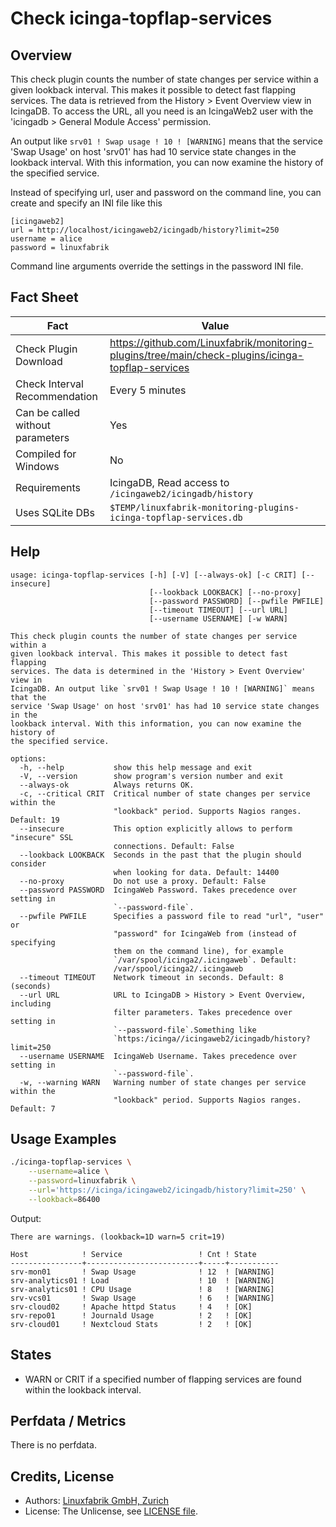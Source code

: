 # Check icinga-topflap-services

## Overview

This check plugin counts the number of state changes per service within a given lookback interval. This makes it possible to detect fast flapping services. The data is retrieved from the History \> Event Overview view in IcingaDB. To access the URL, all you need is an IcingaWeb2 user with the 'icingadb \> General Module Access' permission.

An output like `srv01 ! Swap usage ! 10 ! [WARNING]` means that the service 'Swap Usage' on host 'srv01' has had 10 service state changes in the lookback interval. With this information, you can now examine the history of the specified service.

Instead of specifying url, user and password on the command line, you can create and specify an INI file like this

```text
[icingaweb2]
url = http://localhost/icingaweb2/icingadb/history?limit=250
username = alice
password = linuxfabrik
```

Command line arguments override the settings in the password INI file.


## Fact Sheet

| Fact | Value |
|----|----|
| Check Plugin Download                 | <https://github.com/Linuxfabrik/monitoring-plugins/tree/main/check-plugins/icinga-topflap-services> |
| Check Interval Recommendation         | Every 5 minutes |
| Can be called without parameters      | Yes |
| Compiled for Windows                  | No |
| Requirements                          | IcingaDB, Read access to `/icingaweb2/icingadb/history` |
| Uses SQLite DBs                       | `$TEMP/linuxfabrik-monitoring-plugins-icinga-topflap-services.db` |


## Help

```text
usage: icinga-topflap-services [-h] [-V] [--always-ok] [-c CRIT] [--insecure]
                               [--lookback LOOKBACK] [--no-proxy]
                               [--password PASSWORD] [--pwfile PWFILE]
                               [--timeout TIMEOUT] [--url URL]
                               [--username USERNAME] [-w WARN]

This check plugin counts the number of state changes per service within a
given lookback interval. This makes it possible to detect fast flapping
services. The data is determined in the 'History > Event Overview' view in
IcingaDB. An output like `srv01 ! Swap Usage ! 10 ! [WARNING]` means that the
service 'Swap Usage' on host 'srv01' has had 10 service state changes in the
lookback interval. With this information, you can now examine the history of
the specified service.

options:
  -h, --help           show this help message and exit
  -V, --version        show program's version number and exit
  --always-ok          Always returns OK.
  -c, --critical CRIT  Critical number of state changes per service within the
                       "lookback" period. Supports Nagios ranges. Default: 19
  --insecure           This option explicitly allows to perform "insecure" SSL
                       connections. Default: False
  --lookback LOOKBACK  Seconds in the past that the plugin should consider
                       when looking for data. Default: 14400
  --no-proxy           Do not use a proxy. Default: False
  --password PASSWORD  IcingaWeb Password. Takes precedence over setting in
                       `--password-file`.
  --pwfile PWFILE      Specifies a password file to read "url", "user" or
                       "password" for IcingaWeb from (instead of specifying
                       them on the command line), for example
                       `/var/spool/icinga2/.icingaweb`. Default:
                       /var/spool/icinga2/.icingaweb
  --timeout TIMEOUT    Network timeout in seconds. Default: 8 (seconds)
  --url URL            URL to IcingaDB > History > Event Overview, including
                       filter parameters. Takes precedence over setting in
                       `--password-file`.Something like
                       `https:/icinga//icingaweb2/icingadb/history?limit=250
  --username USERNAME  IcingaWeb Username. Takes precedence over setting in
                       `--password-file`.
  -w, --warning WARN   Warning number of state changes per service within the
                       "lookback" period. Supports Nagios ranges. Default: 7
```


## Usage Examples

```bash
./icinga-topflap-services \
    --username=alice \
    --password=linuxfabrik \
    --url='https://icinga/icingaweb2/icingadb/history?limit=250' \
    --lookback=86400
```

Output:

```text
There are warnings. (lookback=1D warn=5 crit=19)

Host            ! Service                 ! Cnt ! State     
----------------+-------------------------+-----+-----------
srv-mon01       ! Swap Usage              ! 12  ! [WARNING] 
srv-analytics01 ! Load                    ! 10  ! [WARNING] 
srv-analytics01 ! CPU Usage               ! 8   ! [WARNING] 
srv-vcs01       ! Swap Usage              ! 6   ! [WARNING] 
srv-cloud02     ! Apache httpd Status     ! 4   ! [OK]      
srv-repo01      ! Journald Usage          ! 2   ! [OK]      
srv-cloud01     ! Nextcloud Stats         ! 2   ! [OK]      
```


## States

* WARN or CRIT if a specified number of flapping services are found within the lookback interval.


## Perfdata / Metrics

There is no perfdata.


## Credits, License

* Authors: [Linuxfabrik GmbH, Zurich](https://www.linuxfabrik.ch)
* License: The Unlicense, see [LICENSE file](https://unlicense.org/).
